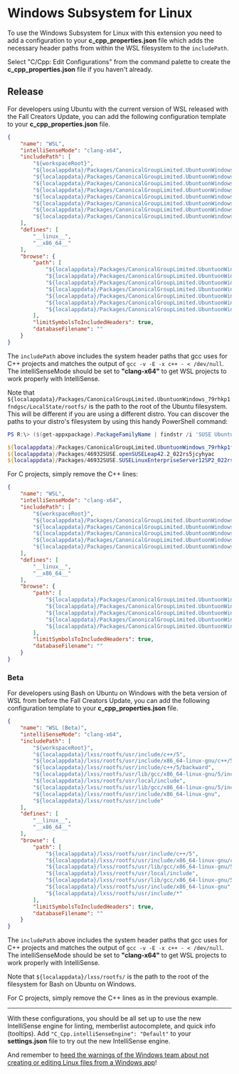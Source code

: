 # Windows Subsystem for Linux

To use the Windows Subsystem for Linux with this extension you need to add a configuration to your **c_cpp_properties.json** file which adds the necessary header paths from within the WSL filesystem to the `includePath`.

Select "C/Cpp: Edit Configurations" from the command palette to create the **c_cpp_properties.json** file if you haven't already.

## Release

For developers using Ubuntu with the current version of WSL released with the Fall Creators Update, you can add the following configuration template to your **c_cpp_properties.json** file.

```json
{
    "name": "WSL",
    "intelliSenseMode": "clang-x64",
    "includePath": [
        "${workspaceRoot}",
        "${localappdata}/Packages/CanonicalGroupLimited.UbuntuonWindows_79rhkp1fndgsc/LocalState/rootfs/usr/include/c++/5",
        "${localappdata}/Packages/CanonicalGroupLimited.UbuntuonWindows_79rhkp1fndgsc/LocalState/rootfs/usr/include/x86_64-linux-gnu/c++/5",
        "${localappdata}/Packages/CanonicalGroupLimited.UbuntuonWindows_79rhkp1fndgsc/LocalState/rootfs/usr/include/c++/5/backward",
        "${localappdata}/Packages/CanonicalGroupLimited.UbuntuonWindows_79rhkp1fndgsc/LocalState/rootfs/usr/lib/gcc/x86_64-linux-gnu/5/include",
        "${localappdata}/Packages/CanonicalGroupLimited.UbuntuonWindows_79rhkp1fndgsc/LocalState/rootfs/usr/local/include",
        "${localappdata}/Packages/CanonicalGroupLimited.UbuntuonWindows_79rhkp1fndgsc/LocalState/rootfs/usr/lib/gcc/x86_64-linux-gnu/5/include-fixed",
        "${localappdata}/Packages/CanonicalGroupLimited.UbuntuonWindows_79rhkp1fndgsc/LocalState/rootfs/usr/include/x86_64-linux-gnu",
        "${localappdata}/Packages/CanonicalGroupLimited.UbuntuonWindows_79rhkp1fndgsc/LocalState/rootfs/usr/include"
    ],
    "defines": [
        "__linux__",
        "__x86_64__"
    ],
    "browse": {
        "path": [
            "${localappdata}/Packages/CanonicalGroupLimited.UbuntuonWindows_79rhkp1fndgsc/LocalState/rootfs/usr/include/c++/5",
            "${localappdata}/Packages/CanonicalGroupLimited.UbuntuonWindows_79rhkp1fndgsc/LocalState/rootfs/usr/include/x86_64-linux-gnu/c++/5",
            "${localappdata}/Packages/CanonicalGroupLimited.UbuntuonWindows_79rhkp1fndgsc/LocalState/rootfs/usr/lib/gcc/x86_64-linux-gnu/5/include",
            "${localappdata}/Packages/CanonicalGroupLimited.UbuntuonWindows_79rhkp1fndgsc/LocalState/rootfs/usr/local/include",
            "${localappdata}/Packages/CanonicalGroupLimited.UbuntuonWindows_79rhkp1fndgsc/LocalState/rootfs/usr/lib/gcc/x86_64-linux-gnu/5/include-fixed",
            "${localappdata}/Packages/CanonicalGroupLimited.UbuntuonWindows_79rhkp1fndgsc/LocalState/rootfs/usr/include/x86_64-linux-gnu",
            "${localappdata}/Packages/CanonicalGroupLimited.UbuntuonWindows_79rhkp1fndgsc/LocalState/rootfs/usr/include/*"
        ],
        "limitSymbolsToIncludedHeaders": true,
        "databaseFilename": ""
    }
}
```

The `includePath` above includes the system header paths that gcc uses for C++ projects and matches the output of `gcc -v -E -x c++ - < /dev/null`. The intelliSenseMode should be set to **"clang-x64"** to get WSL projects to work properly with IntelliSense.

Note that `${localappdata}/Packages/CanonicalGroupLimited.UbuntuonWindows_79rhkp1fndgsc/LocalState/rootfs/` is the path to the root of the Ubuntu filesystem. This will be different if you are using a different distro. You can discover the paths to your distro's filesystem by using this handy PowerShell command:

```Powershell
PS R:\> ($(get-appxpackage).PackageFamilyName | findstr /i 'SUSE Ubuntu') -replace '^', "$`{localappdata`}/Packages/"

${localappdata}/Packages/CanonicalGroupLimited.UbuntuonWindows_79rhkp1fndgsc
${localappdata}/Packages/46932SUSE.openSUSELeap42.2_022rs5jcyhyac
${localappdata}/Packages/46932SUSE.SUSELinuxEnterpriseServer12SP2_022rs5jcyhyac
```

For C projects, simply remove the C++ lines:

```json
{
    "name": "WSL",
    "intelliSenseMode": "clang-x64",
    "includePath": [
        "${workspaceRoot}",
        "${localappdata}/Packages/CanonicalGroupLimited.UbuntuonWindows_79rhkp1fndgsc/LocalState/rootfs/usr/lib/gcc/x86_64-linux-gnu/5/include",
        "${localappdata}/Packages/CanonicalGroupLimited.UbuntuonWindows_79rhkp1fndgsc/LocalState/rootfs/usr/local/include",
        "${localappdata}/Packages/CanonicalGroupLimited.UbuntuonWindows_79rhkp1fndgsc/LocalState/rootfs/usr/lib/gcc/x86_64-linux-gnu/5/include-fixed",
        "${localappdata}/Packages/CanonicalGroupLimited.UbuntuonWindows_79rhkp1fndgsc/LocalState/rootfs/usr/include/x86_64-linux-gnu",
        "${localappdata}/Packages/CanonicalGroupLimited.UbuntuonWindows_79rhkp1fndgsc/LocalState/rootfs/usr/include"
    ],
    "defines": [
        "__linux__",
        "__x86_64__"
    ],
    "browse": {
        "path": [
            "${localappdata}/Packages/CanonicalGroupLimited.UbuntuonWindows_79rhkp1fndgsc/LocalState/rootfs/usr/lib/gcc/x86_64-linux-gnu/5/include",
            "${localappdata}/Packages/CanonicalGroupLimited.UbuntuonWindows_79rhkp1fndgsc/LocalState/rootfs/usr/local/include",
            "${localappdata}/Packages/CanonicalGroupLimited.UbuntuonWindows_79rhkp1fndgsc/LocalState/rootfs/usr/lib/gcc/x86_64-linux-gnu/5/include-fixed",
            "${localappdata}/Packages/CanonicalGroupLimited.UbuntuonWindows_79rhkp1fndgsc/LocalState/rootfs/usr/include/x86_64-linux-gnu",
            "${localappdata}/Packages/CanonicalGroupLimited.UbuntuonWindows_79rhkp1fndgsc/LocalState/rootfs/usr/include/*"
        ],
        "limitSymbolsToIncludedHeaders": true,
        "databaseFilename": ""
    }
}
```

### Beta

For developers using Bash on Ubuntu on Windows with the beta version of WSL from before the Fall Creators Update, you can add the following configuration template to your **c_cpp_properties.json** file.

```json
{
    "name": "WSL (Beta)",
    "intelliSenseMode": "clang-x64",
    "includePath": [
        "${workspaceRoot}",
        "${localappdata}/lxss/rootfs/usr/include/c++/5",
        "${localappdata}/lxss/rootfs/usr/include/x86_64-linux-gnu/c++/5",
        "${localappdata}/lxss/rootfs/usr/include/c++/5/backward",
        "${localappdata}/lxss/rootfs/usr/lib/gcc/x86_64-linux-gnu/5/include",
        "${localappdata}/lxss/rootfs/usr/local/include",
        "${localappdata}/lxss/rootfs/usr/lib/gcc/x86_64-linux-gnu/5/include-fixed",
        "${localappdata}/lxss/rootfs/usr/include/x86_64-linux-gnu",
        "${localappdata}/lxss/rootfs/usr/include"
    ],
    "defines": [
        "__linux__",
        "__x86_64__"
    ],
    "browse": {
        "path": [
            "${localappdata}/lxss/rootfs/usr/include/c++/5",
            "${localappdata}/lxss/rootfs/usr/include/x86_64-linux-gnu/c++/5",
            "${localappdata}/lxss/rootfs/usr/lib/gcc/x86_64-linux-gnu/5/include",
            "${localappdata}/lxss/rootfs/usr/local/include",
            "${localappdata}/lxss/rootfs/usr/lib/gcc/x86_64-linux-gnu/5/include-fixed",
            "${localappdata}/lxss/rootfs/usr/include/x86_64-linux-gnu",
            "${localappdata}/lxss/rootfs/usr/include/*"
        ],
        "limitSymbolsToIncludedHeaders": true,
        "databaseFilename": ""
    }
}
```

The `includePath` above includes the system header paths that gcc uses for C++ projects and matches the output of `gcc -v -E -x c++ - < /dev/null`. The intelliSenseMode should be set to **"clang-x64"** to get WSL projects to work properly with IntelliSense.

Note that `${localappdata}/lxss/rootfs/` is the path to the root of the filesystem for Bash on Ubuntu on Windows.

For C projects, simply remove the C++ lines as in the previous example.

---

With these configurations, you should be all set up to use the new IntelliSense engine for linting, memberlist autocomplete, and quick info (tooltips).  Add `"C_Cpp.intelliSenseEngine": "Default"` to your **settings.json** file to try out the new IntelliSense engine.

And remember to [heed the warnings of the Windows team about not creating or editing Linux files from a Windows app](https://blogs.msdn.microsoft.com/commandline/2016/11/17/do-not-change-linux-files-using-windows-apps-and-tools/)!
